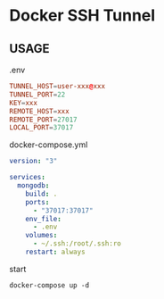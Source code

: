 # Docker SSH Tunnel

## USAGE

.env

```conf
TUNNEL_HOST=user-xxx@xxx
TUNNEL_PORT=22
KEY=xxx
REMOTE_HOST=xxx
REMOTE_PORT=27017
LOCAL_PORT=37017
```

docker-compose.yml

```yaml
version: "3"

services:
  mongodb:
    build: .
    ports:
      - "37017:37017"
    env_file:
      - .env
    volumes:
      - ~/.ssh:/root/.ssh:ro
    restart: always
```

start

```shell
docker-compose up -d
```

